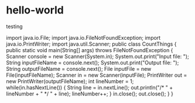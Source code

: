 # hello-world
testing

import java.io.File;
import java.io.FileNotFoundException; import java.io.PrintWriter;
import java.util.Scanner;
public class CountThings 
{
	public static void main(String[] args) throws FileNotFoundException
	{
		Scanner console = new Scanner(System.in); System.out.print("Input file: ");
		String inputFileName = console.next(); System.out.print("Output file: ");
		String outputFileName = console.next();
		File inputFile = new File(inputFileName);
		Scanner in = new Scanner(inputFile);
		PrintWriter out = new PrintWriter(outputFileName); int lineNumber = 1;
		while(in.hasNextLine()) 
		{
			String line = in.nextLine();
			out.println("/* " + lineNumber + " */ " + line); lineNumber++;
		}
		in.close();
		out.close();
	}
}
